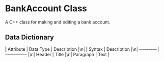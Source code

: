 # BankAccount Class

A C++ class for making and editing a bank account.

## Data Dictionary
| Attribute | Data Type | Description |\n|
| Syntax    | Description |\n| --------- | ----------- |\n| Header    | Title       |\n| Paragraph | Text        |